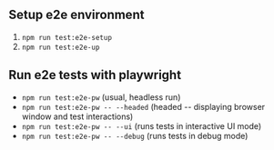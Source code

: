 ## Setup e2e environment

1. `npm run test:e2e-setup`
1. `npm run test:e2e-up`

## Run e2e tests with playwright

-   `npm run test:e2e-pw` (usual, headless run)
-   `npm run test:e2e-pw -- --headed` (headed -- displaying browser window and test interactions)
-   `npm run test:e2e-pw -- --ui` (runs tests in interactive UI mode)
-   `npm run test:e2e-pw -- --debug` (runs tests in debug mode)
